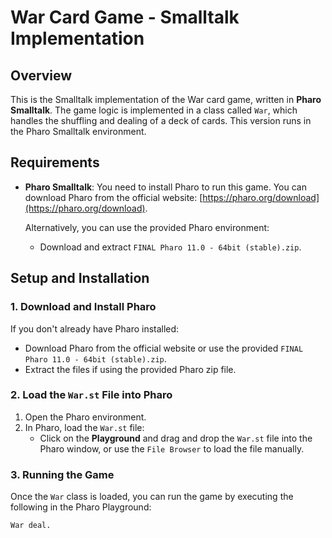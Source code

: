 # War Card Game - Smalltalk Implementation

## Overview
This is the Smalltalk implementation of the War card game, written in **Pharo Smalltalk**. The game logic is implemented in a class called `War`, which handles the shuffling and dealing of a deck of cards. This version runs in the Pharo Smalltalk environment.

## Requirements
- **Pharo Smalltalk**: You need to install Pharo to run this game. You can download Pharo from the official website: [https://pharo.org/download](https://pharo.org/download).
  
  Alternatively, you can use the provided Pharo environment:
  - Download and extract `FINAL Pharo 11.0 - 64bit (stable).zip`.

## Setup and Installation

### 1. Download and Install Pharo
If you don't already have Pharo installed:
- Download Pharo from the official website or use the provided `FINAL Pharo 11.0 - 64bit (stable).zip`.
- Extract the files if using the provided Pharo zip file.

### 2. Load the `War.st` File into Pharo
1. Open the Pharo environment.
2. In Pharo, load the `War.st` file:
   - Click on the **Playground** and drag and drop the `War.st` file into the Pharo window, or use the `File Browser` to load the file manually.
   
### 3. Running the Game
Once the `War` class is loaded, you can run the game by executing the following in the Pharo Playground:

```smalltalk
War deal.

